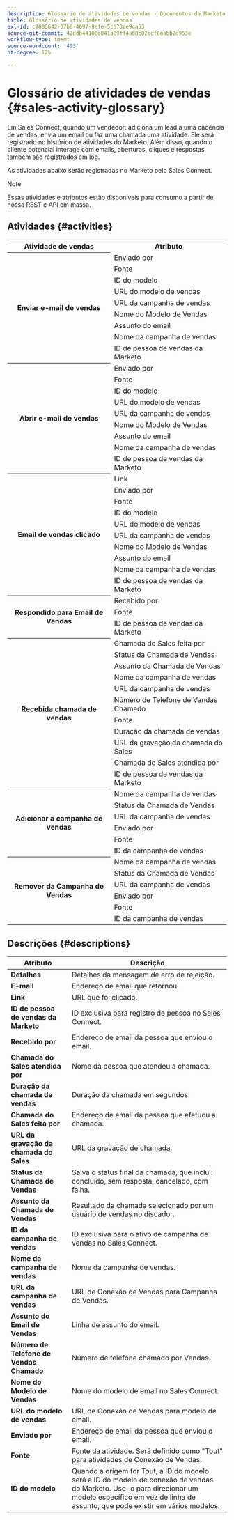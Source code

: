 ```yaml
---
description: Glossário de atividades de vendas - Documentos da Marketo - Documentação do produto
title: Glossário de atividades de vendas
exl-id: c7805642-07b6-4697-9efe-5c673ae9ca53
source-git-commit: 42ddb44100a041a09ff4a68c02ccf6aabb2d953e
workflow-type: tm+mt
source-wordcount: '493'
ht-degree: 12%

---
```


# Glossário de atividades de vendas {#sales-activity-glossary}

Em Sales Connect, quando um vendedor: adiciona um lead a uma cadência de vendas, envia um email ou faz uma chamada uma atividade. Ele será registrado no histórico de atividades do Marketo. Além disso, quando o cliente potencial interage com emails, aberturas, cliques e respostas também são registrados em log.

As atividades abaixo serão registradas no Marketo pelo Sales Connect.

>[!NOTE]
>
>Essas atividades e atributos estão disponíveis para consumo a partir de nossa REST e API em massa.

## Atividades {#activities}

<table>
 <tr>
  <th>Atividade de vendas</th>
  <th>Atributo</th>
 </tr>
 <tr>
  <th rowspan="9">Enviar e-mail de vendas</th>
  <td>Enviado por</td>
 </tr>
 <tr>
  <td>Fonte</td>
 </tr>
 <tr>
  <td>ID do modelo</td>
 </tr>
 <tr>
  <td>URL do modelo de vendas</td>
 </tr>
 <tr>
  <td>URL da campanha de vendas</td>
 </tr>
 <tr>
  <td>Nome do Modelo de Vendas</td>
 </tr>
 <tr>
  <td>Assunto do email</td>
 </tr>
 <tr>
  <td>Nome da campanha de vendas</td>
 </tr>
 <tr>
  <td>ID de pessoa de vendas da Marketo</td>
 </tr>
 <tr>
  <th rowspan="9">Abrir e-mail de vendas</th>
  <td>Enviado por</td>
 </tr>
 <tr>
  <td>Fonte</td>
 </tr>
 <tr>
  <td>ID do modelo</td>
 </tr>
 <tr>
  <td>URL do modelo de vendas</td>
 </tr>
 <tr>
  <td>URL da campanha de vendas</td>
 </tr>
 <tr>
  <td>Nome do Modelo de Vendas</td>
 </tr>
 <tr>
  <td>Assunto do email</td>
 </tr>
 <tr>
  <td>Nome da campanha de vendas</td>
 </tr>
 <tr>
  <td>ID de pessoa de vendas da Marketo</td>
 </tr>
 <tr>
  <th rowspan="10">Email de vendas clicado</th>
  <td>Link</td>
 </tr>
 <tr>
  <td>Enviado por</td>
 </tr>
 <tr>
  <td>Fonte</td>
 </tr>
 <tr>
  <td>ID do modelo</td>
 </tr>
 <tr>
  <td>URL do modelo de vendas</td>
 </tr>
 <tr>
  <td>URL da campanha de vendas</td>
 </tr>
 <tr>
  <td>Nome do Modelo de Vendas</td>
 </tr>
 <tr>
  <td>Assunto do email</td>
 </tr>
 <tr>
  <td>Nome da campanha de vendas</td>
 </tr>
 <tr>
  <td>ID de pessoa de vendas da Marketo</td>
 </tr>
<tr>
  <th rowspan="3">Respondido para Email de Vendas</th>
  <td>Recebido por</td>
 </tr>
 <tr>
  <td>Fonte</td>
 </tr>
 <tr>
  <td>ID de pessoa de vendas da Marketo</td>
 </tr>
 <tr>
  <th rowspan="11">Recebida chamada de vendas</th>
  <td>Chamada do Sales feita por</td>
 </tr>
 <tr>
  <td>Status da Chamada de Vendas</td>
 </tr>
 <tr>
  <td>Assunto da Chamada de Vendas</td>
 </tr>
 <tr>
  <td>Nome da campanha de vendas</td>
 </tr>
 <tr>
  <td>URL da campanha de vendas</td>
 </tr>
 <tr>
  <td>Número de Telefone de Vendas Chamado</td>
 </tr>
 <tr>
  <td>Fonte</td>
 </tr>
 <tr>
  <td>Duração da chamada de vendas</td>
 </tr>
 <tr>
  <td>URL da gravação da chamada do Sales</td>
 </tr>
  <tr>
  <td>Chamada do Sales atendida por</td>
 </tr>
 <tr>
  <td>ID de pessoa de vendas da Marketo</td>
 </tr>
 <tr>
  <th rowspan="6">Adicionar a campanha de vendas</th>
  <td>Nome da campanha de vendas</td>
 </tr>
 <tr>
  <td>Status da Chamada de Vendas</td>
 </tr>
 <tr>
  <td>URL da campanha de vendas</td>
 </tr>
 <tr>
  <td>Enviado por</td>
 </tr>
 <tr>
  <td>Fonte</td>
 </tr>
 <tr>
  <td>ID da campanha de vendas</td>
 </tr>
 <tr>
  <th rowspan="6">Remover da Campanha de Vendas</th>
  <td>Nome da campanha de vendas</td>
 </tr>
 <tr>
  <td>Status da Chamada de Vendas</td>
 </tr>
 <tr>
  <td>URL da campanha de vendas</td>
 </tr>
 <tr>
  <td>Enviado por</td>
 </tr>
 <tr>
  <td>Fonte</td>
 </tr>
 <tr>
  <td>ID da campanha de vendas</td>
 </tr>
</table>

## Descrições {#descriptions}

<table> 
 <tr>
  <th>Atributo</th>
  <th>Descrição</th>
 </tr>
 <tbody> 
 <tr> 
   <td><strong>Detalhes</strong></td> 
   <td>Detalhes da mensagem de erro de rejeição.</td> 
  </tr> 
  <tr> 
   <td><strong>E-mail</strong></td> 
   <td>Endereço de email que retornou.</td> 
  </tr> 
  <tr> 
   <td><strong>Link</strong></td> 
   <td>URL que foi clicado.</td> 
  </tr> 
  <tr> 
   <td><strong>ID de pessoa de vendas da Marketo</strong></td> 
   <td>ID exclusiva para registro de pessoa no Sales Connect.</td> 
  </tr> 
  <tr> 
   <td><strong>Recebido por</strong></td> 
   <td>Endereço de email da pessoa que enviou o email.</td> 
  </tr>
  <tr> 
   <td><strong>Chamada do Sales atendida por</strong></td> 
   <td>Nome da pessoa que atendeu a chamada.</td> 
  </tr>
  <tr> 
   <td><strong>Duração da chamada de vendas</strong></td> 
   <td>Duração da chamada em segundos.</td> 
  </tr>
  <tr> 
   <td><strong>Chamada do Sales feita por</strong></td> 
   <td>Endereço de email da pessoa que efetuou a chamada.</td> 
  </tr>
  <tr> 
   <td><strong>URL da gravação da chamada do Sales</strong></td> 
   <td>URL da gravação de chamada.</td> 
  </tr>
  <tr> 
   <td><strong>Status da Chamada de Vendas</strong></td> 
   <td>Salva o status final da chamada, que inclui: concluído, sem resposta, cancelado, com falha.</td> 
  </tr>
  <tr> 
   <td><strong>Assunto da Chamada de Vendas</strong></td> 
   <td>Resultado da chamada selecionado por um usuário de vendas no discador.</td> 
  </tr>
  <tr> 
   <td><strong>ID da campanha de vendas</strong></td> 
   <td>ID exclusiva para o ativo de campanha de vendas no Sales Connect.</td> 
  </tr>
  <tr> 
   <td><strong>Nome da campanha de vendas</strong></td> 
   <td>Nome da campanha de vendas.</td> 
  </tr>
  <tr> 
   <td><strong>URL da campanha de vendas</strong></td> 
   <td>URL de Conexão de Vendas para Campanha de Vendas.</td> 
  </tr>
  <tr> 
   <td><strong>Assunto do Email de Vendas</strong></td> 
   <td>Linha de assunto do email.</td> 
  </tr>
  <tr> 
   <td><strong>Número de Telefone de Vendas Chamado</strong></td> 
   <td>Número de telefone chamado por Vendas.</td> 
  </tr>
  <tr> 
   <td><strong>Nome do Modelo de Vendas</strong></td> 
   <td>Nome do modelo de email no Sales Connect.</td> 
  </tr>
  <tr> 
   <td><strong>URL do modelo de vendas</strong></td> 
   <td>URL de Conexão de Vendas para modelo de email.</td> 
  </tr>
  <tr> 
   <td><strong>Enviado por</strong></td>
   <td>Endereço de email da pessoa que enviou o email.</td> 
  </tr> 
  <tr> 
   <td><strong>Fonte</strong></td> 
   <td>Fonte da atividade. Será definido como "Tout" para atividades de Conexão de Vendas.</td> 
  </tr> 
  <tr> 
   <td><strong>ID do modelo</strong></td> 
   <td>Quando a origem for Tout, a ID do modelo será a ID do modelo de conexão de vendas do Marketo. Use-o para direcionar um modelo específico em vez de linha de assunto, que pode existir em vários modelos.
</td> 
  </tr> 
 </tbody> 
</table>
